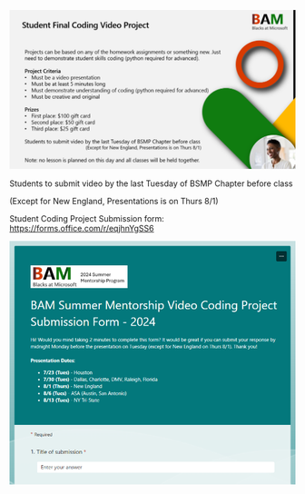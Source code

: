 <!-- /final_student_video_project/README.md -->  
![](../../_media/lessons/student_video_project.png)


Students to submit video by the last Tuesday of BSMP Chapter before class

(Except for New England, Presentations is on Thurs 8/1) ​

Student Coding Project Submission form: https://forms.office.com/r/eqjhnYgSS6

![](../../_media/lessons/submission_form_excerpt.png)